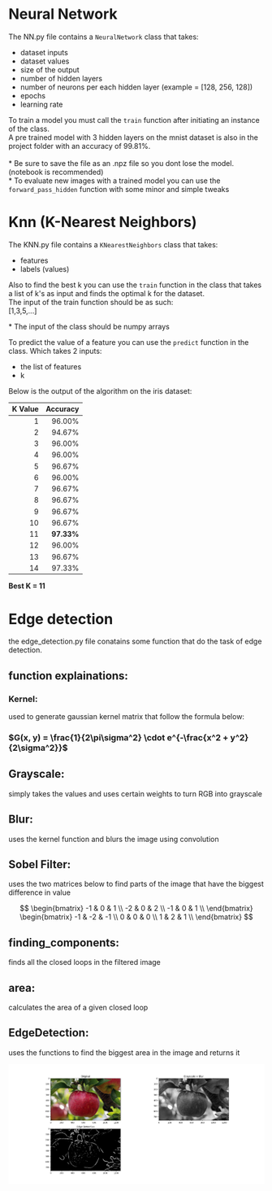 # Neural Network
The NN.py file contains a `NeuralNetwork` class that takes: <br>
- dataset inputs <br>
- dataset values <br>
- size of the output <br>
- number of hidden layers <br>
- number of neurons per each hidden layer (example = [128, 256, 128]) <br>
- epochs <br>
- learning rate <br>

To train a model you must call the `train` function after initiating an instance of the class. <br>
A pre trained model with 3 hidden layers on the mnist dataset is also in the project folder with an accuracy of 99.81%. <br> <br>
\* Be sure to save the file as an .npz file so you dont lose the model. (notebook is recommended) <br>
\* To evaluate new images with a trained model you can use the `forward_pass_hidden` function with some minor and simple tweaks

# Knn (K-Nearest Neighbors)
The KNN.py file contains a `KNearestNeighbors` class that takes: <br>
- features
- labels (values) <br>

Also to find the best k you can use the `train` function in the class that takes a list of k's as input
and finds the optimal k for the dataset. <br>
The input of the train function should be as such: <br>
[1,3,5,...]

\* The input of the class should be numpy arrays <br>

To predict the value of a feature you can use the `predict` function in the class. Which takes 2 inputs:
- the list of features
- k

Below is the output of the algorithm on the iris dataset:

| K Value | Accuracy |
|--------:|---------:|
| 1       | 96.00%   |
| 2       | 94.67%   |
| 3       | 96.00%   |
| 4       | 96.00%   |
| 5       | 96.67%   |
| 6       | 96.00%   |
| 7       | 96.67%   |
| 8       | 96.67%   |
| 9       | 96.67%   |
| 10      | 96.67%   |
| 11      | **97.33%** |
| 12      | 96.00%   |
| 13      | 96.67%   |
| 14      | 97.33%   |

**Best K = 11**



# Edge detection
the edge_detection.py file conatains some function that do the task of edge detection.
## function explainations:
### Kernel:
used to generate gaussian kernel matrix that follow the formula below:
### $G(x, y) = \frac{1}{2\pi\sigma^2} \cdot e^{-\frac{x^2 + y^2}{2\sigma^2}}$

## Grayscale:
simply takes the values and uses certain weights to turn RGB into grayscale

## Blur:
uses the kernel function and blurs the image using convolution

## Sobel Filter:
uses the two matrices below to find parts of the image that have the biggest difference in value

$$ \begin{bmatrix} 
   -1 & 0 & 1 \\
   -2 & 0 & 2 \\
   -1 & 0 & 1 \\
   \end{bmatrix}       
 \begin{bmatrix} 
   -1 & -2 & -1 \\
    0 & 0 & 0 \\
    1 & 2 & 1 \\
   \end{bmatrix} $$

## finding_components:
finds all the closed loops in the filtered image

## area:
calculates the area of a given closed loop

## EdgeDetection:
uses the functions to find the biggest area in the image and returns it

![My Image](Images/edge_detection.png)

